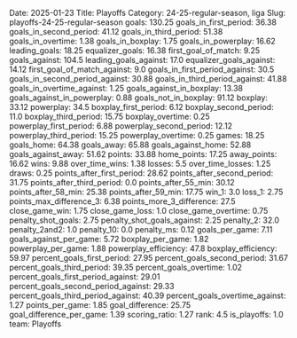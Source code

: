 Date: 2025-01-23
Title: Playoffs
Category: 24-25-regular-season, liga
Slug: playoffs-24-25-regular-season
goals: 130.25
goals_in_first_period: 36.38
goals_in_second_period: 41.12
goals_in_third_period: 51.38
goals_in_overtime: 1.38
goals_in_boxplay: 1.75
goals_in_powerplay: 16.62
leading_goals: 18.25
equalizer_goals: 16.38
first_goal_of_match: 9.25
goals_against: 104.5
leading_goals_against: 17.0
equalizer_goals_against: 14.12
first_goal_of_match_against: 9.0
goals_in_first_period_against: 30.5
goals_in_second_period_against: 30.88
goals_in_third_period_against: 41.88
goals_in_overtime_against: 1.25
goals_against_in_boxplay: 13.38
goals_against_in_powerplay: 0.88
goals_not_in_boxplay: 91.12
boxplay: 33.12
powerplay: 34.5
boxplay_first_period: 6.12
boxplay_second_period: 11.0
boxplay_third_period: 15.75
boxplay_overtime: 0.25
powerplay_first_period: 6.88
powerplay_second_period: 12.12
powerplay_third_period: 15.25
powerplay_overtime: 0.25
games: 18.25
goals_home: 64.38
goals_away: 65.88
goals_against_home: 52.88
goals_against_away: 51.62
points: 33.88
home_points: 17.25
away_points: 16.62
wins: 9.88
over_time_wins: 1.38
losses: 5.5
over_time_losses: 1.25
draws: 0.25
points_after_first_period: 28.62
points_after_second_period: 31.75
points_after_third_period: 0.0
points_after_55_min: 30.12
points_after_58_min: 25.38
points_after_59_min: 17.75
win_1: 3.0
loss_1: 2.75
points_max_difference_3: 6.38
points_more_3_difference: 27.5
close_game_win: 1.75
close_game_loss: 1.0
close_game_overtime: 0.75
penalty_shot_goals: 2.75
penalty_shot_goals_against: 2.25
penalty_2: 32.0
penalty_2and2: 1.0
penalty_10: 0.0
penalty_ms: 0.12
goals_per_game: 7.11
goals_against_per_game: 5.72
boxplay_per_game: 1.82
powerplay_per_game: 1.88
powerplay_efficiency: 47.8
boxplay_efficiency: 59.97
percent_goals_first_period: 27.95
percent_goals_second_period: 31.67
percent_goals_third_period: 39.35
percent_goals_overtime: 1.02
percent_goals_first_period_against: 29.01
percent_goals_second_period_against: 29.33
percent_goals_third_period_against: 40.39
percent_goals_overtime_against: 1.27
points_per_game: 1.85
goal_difference: 25.75
goal_difference_per_game: 1.39
scoring_ratio: 1.27
rank: 4.5
is_playoffs: 1.0
team: Playoffs
